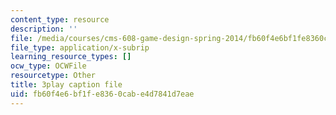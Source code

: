```yaml
---
content_type: resource
description: ''
file: /media/courses/cms-608-game-design-spring-2014/fb60f4e6bf1fe8360cabe4d7841d7eae_1506696.srt
file_type: application/x-subrip
learning_resource_types: []
ocw_type: OCWFile
resourcetype: Other
title: 3play caption file
uid: fb60f4e6-bf1f-e836-0cab-e4d7841d7eae
---
```

